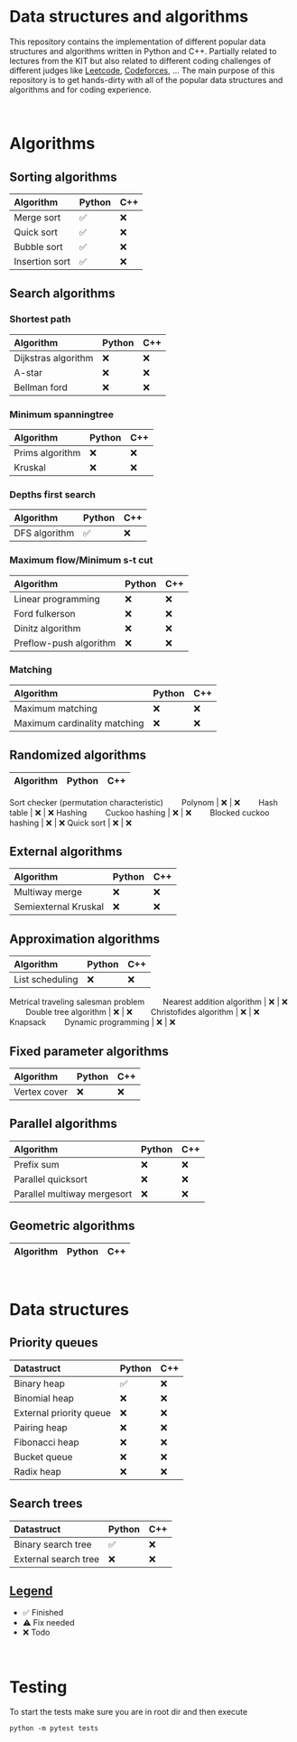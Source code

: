 # Data structures and algorithms
This repository contains the implementation of different popular data structures and algorithms written in Python and C++. Partially related to lectures from the KIT but also related to different coding challenges of different judges like [Leetcode](https://leetcode.com/), [Codeforces](https://codeforces.com/), ... The main purpose of this repository is to get hands-dirty with all of the popular data structures and algorithms and for coding experience.

<br />

# Algorithms

## Sorting algorithms
Algorithm | Python | C++
:------------ | :-------------| :-------------
Merge sort | :white_check_mark: | :x:
Quick sort | :white_check_mark: | :x:
Bubble sort | :white_check_mark: | :x:
Insertion sort | :white_check_mark: | :x:

## Search algorithms
### Shortest path
Algorithm | Python | C++
:------------ | :-------------| :-------------
Dijkstras algorithm | :x: | :x:
A-star | :x: | :x:
Bellman ford | :x: | :x:
### Minimum spanningtree
Algorithm | Python | C++
:------------ | :-------------| :-------------
Prims algorithm | :x: | :x:
Kruskal | :x: | :x:
### Depths first search
Algorithm | Python | C++
:------------ | :-------------| :-------------
DFS algorithm | :white_check_mark: | :x:
### Maximum flow/Minimum s-t cut
Algorithm | Python | C++
:------------ | :-------------| :-------------
Linear programming | :x: | :x:
Ford fulkerson | :x: | :x:
Dinitz algorithm | :x: | :x:
Preflow-push algorithm | :x: | :x:
### Matching
Algorithm | Python | C++
:------------ | :-------------| :-------------
Maximum matching | :x: | :x:
Maximum cardinality matching | :x: | :x:

## Randomized algorithms
Algorithm | Python | C++
:------------ | :-------------| :-------------
Sort checker (permutation characteristic)
&ensp;&thinsp;&ensp;&thinsp;&ensp;&thinsp;Polynom | :x: | :x:
&ensp;&thinsp;&ensp;&thinsp;&ensp;&thinsp;Hash table | :x: | :x:
Hashing
&ensp;&thinsp;&ensp;&thinsp;&ensp;&thinsp;Cuckoo hashing | :x: | :x:
&ensp;&thinsp;&ensp;&thinsp;&ensp;&thinsp;Blocked cuckoo hashing | :x: | :x:
Quick sort | :x: | :x:

## External algorithms
Algorithm | Python | C++
:------------ | :-------------| :-------------
Multiway merge | :x: | :x:
Semiexternal Kruskal | :x: | :x:

## Approximation algorithms
Algorithm | Python | C++
:------------ | :-------------| :-------------
List scheduling | :x: | :x:
Metrical traveling salesman problem
&ensp;&thinsp;&ensp;&thinsp;&ensp;&thinsp;Nearest addition algorithm | :x: | :x:
&ensp;&thinsp;&ensp;&thinsp;&ensp;&thinsp;Double tree algorithm | :x: | :x:
&ensp;&thinsp;&ensp;&thinsp;&ensp;&thinsp;Christofides algorithm | :x: | :x:
Knapsack
&ensp;&thinsp;&ensp;&thinsp;&ensp;&thinsp;Dynamic programming | :x: | :x:

## Fixed parameter algorithms
Algorithm | Python | C++
:------------ | :-------------| :-------------
Vertex cover | :x: | :x:

## Parallel algorithms
Algorithm | Python | C++
:------------ | :-------------| :-------------
Prefix sum | :x: | :x:
Parallel quicksort | :x: | :x:
Parallel multiway mergesort | :x: | :x:

## Geometric algorithms
Algorithm | Python | C++
:------------ | :-------------| :-------------

<br />

# Data structures

## Priority queues
Datastruct | Python | C++
:------------ | :-------------| :-------------
Binary heap | :white_check_mark: | :x:
Binomial heap | :x: | :x:
External priority queue | :x: | :x:
Pairing heap | :x: | :x:
Fibonacci heap | :x: | :x:
Bucket queue | :x: | :x:
Radix heap | :x: | :x:

## Search trees
Datastruct | Python | C++
:------------ | :-------------| :-------------
Binary search tree | :white_check_mark: | :x:
External search tree | :x: | :x:

## [Legend](https://gist.github.com/rxaviers/7360908)
- :white_check_mark: Finished
- :warning: Fix needed
- :x: Todo

</br>

# Testing
To start the tests make sure you are in root dir and then execute
```
python -m pytest tests
```
